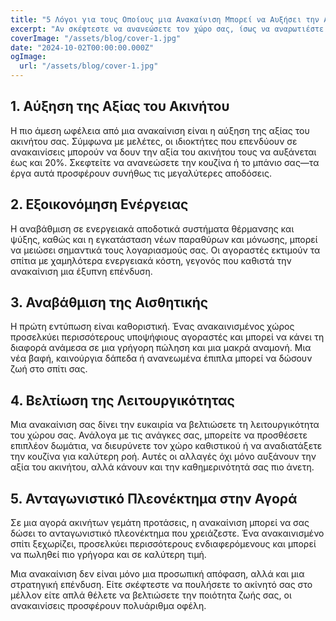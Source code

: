 ```yaml
---
title: "5 Λόγοι για τους Οποίους μια Ανακαίνιση Μπορεί να Αυξήσει την Αξία του Ακινήτου σας"
excerpt: "Αν σκέφτεστε να ανανεώσετε τον χώρο σας, ίσως να αναρωτιέστε αν η ανακαίνιση αξίζει τον κόπο. Η απάντηση είναι σαφής: μια σωστά σχεδιασμένη ανακαίνιση μπορεί να αυξήσει σημαντικά την αξία του ακινήτου σας. Ακολουθούν πέντε βασικοί λόγοι για τους οποίους αξίζει να εξετάσετε την ανακαίνιση του χώρου σας."
coverImage: "/assets/blog/cover-1.jpg"
date: "2024-10-02T00:00:00.000Z"
ogImage:
  url: "/assets/blog/cover-1.jpg"
---
```


## 1. Αύξηση της Αξίας του Ακινήτου

Η πιο άμεση ωφέλεια από μια ανακαίνιση είναι η αύξηση της αξίας του ακινήτου σας. Σύμφωνα με μελέτες, οι ιδιοκτήτες που επενδύουν σε ανακαινίσεις μπορούν να δουν την αξία του ακινήτου τους να αυξάνεται έως και 20%. Σκεφτείτε να ανανεώσετε την κουζίνα ή το μπάνιο σας—τα έργα αυτά προσφέρουν συνήθως τις μεγαλύτερες αποδόσεις.

## 2. Εξοικονόμηση Ενέργειας

Η αναβάθμιση σε ενεργειακά αποδοτικά συστήματα θέρμανσης και ψύξης, καθώς και η εγκατάσταση νέων παραθύρων και μόνωσης, μπορεί να μειώσει σημαντικά τους λογαριασμούς σας. Οι αγοραστές εκτιμούν τα σπίτια με χαμηλότερα ενεργειακά κόστη, γεγονός που καθιστά την ανακαίνιση μια έξυπνη επένδυση.

## 3. Αναβάθμιση της Αισθητικής

Η πρώτη εντύπωση είναι καθοριστική. Ένας ανακαινισμένος χώρος προσελκύει περισσότερους υποψήφιους αγοραστές και μπορεί να κάνει τη διαφορά ανάμεσα σε μια γρήγορη πώληση και μια μακρά αναμονή. Μια νέα βαφή, καινούργια δάπεδα ή ανανεωμένα έπιπλα μπορεί να δώσουν ζωή στο σπίτι σας.

## 4. Βελτίωση της Λειτουργικότητας

Μια ανακαίνιση σας δίνει την ευκαιρία να βελτιώσετε τη λειτουργικότητα του χώρου σας. Ανάλογα με τις ανάγκες σας, μπορείτε να προσθέσετε επιπλέον δωμάτια, να διευρύνετε τον χώρο καθιστικού ή να αναδιατάξετε την κουζίνα για καλύτερη ροή. Αυτές οι αλλαγές όχι μόνο αυξάνουν την αξία του ακινήτου, αλλά κάνουν και την καθημερινότητά σας πιο άνετη.

## 5. Ανταγωνιστικό Πλεονέκτημα στην Αγορά

Σε μια αγορά ακινήτων γεμάτη προτάσεις, η ανακαίνιση μπορεί να σας δώσει το ανταγωνιστικό πλεονέκτημα που χρειάζεστε. Ένα ανακαινισμένο σπίτι ξεχωρίζει, προσελκύει περισσότερους ενδιαφερόμενους και μπορεί να πωληθεί πιο γρήγορα και σε καλύτερη τιμή.

Μια ανακαίνιση δεν είναι μόνο μια προσωπική απόφαση, αλλά και μια στρατηγική επένδυση. Είτε σκέφτεστε να πουλήσετε το ακίνητό σας στο μέλλον είτε απλά θέλετε να βελτιώσετε την ποιότητα ζωής σας, οι ανακαινίσεις προσφέρουν πολυάριθμα οφέλη.
